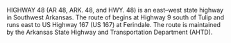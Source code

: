 HIGHWAY 48 (AR 48, ARK. 48, and HWY. 48) is an east–west state highway in Southwest Arkansas. The route of begins at Highway 9 south of Tulip and runs east to US Highway 167 (US 167) at Ferindale. The route is maintained by the Arkansas State Highway and Transportation Department (AHTD).
